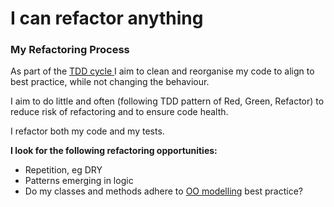 # I can refactor anything

### My Refactoring Process

As part of the [TDD cycle ](i-can-tdd-anything.md)I aim to clean and reorganise my code to align to best practice, while not changing the behaviour.

I aim to do little and often \(following TDD pattern of Red, Green, Refactor\) to reduce risk of refactoring and to ensure code health.

I refactor both my code and my tests.

**I look for the following refactoring opportunities:**

* Repetition, eg DRY
* Patterns emerging in logic
* Do my classes and methods adhere to [OO modelling](i-can-model-anything.md) best practice?



